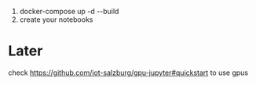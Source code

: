 1. docker-compose up -d --build
2. create your notebooks


# Later
check https://github.com/iot-salzburg/gpu-jupyter#quickstart to use gpus

